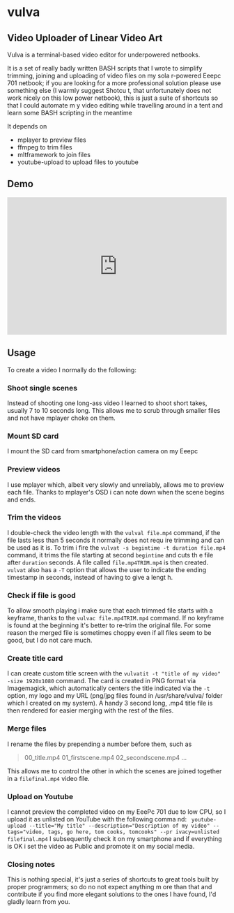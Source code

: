 # vulva
## Video Uploader of Linear Video Art
Vulva is a terminal-based video editor for underpowered netbooks.

It is a set of really badly written BASH scripts that I wrote to simplify trimming, joining and uploading of video files on my sola
r-powered Eeepc 701 netbook; if you are looking for a more professional solution please use something else (I warmly suggest Shotcu
t, that unfortunately does not work nicely on this low power netbook), this is just a suite of shortcuts so that I could automate m
y video editing while travelling around in a tent and learn some BASH scripting in the meantime

It depends on
- mplayer to preview files
- ffmpeg to trim files
- mltframework to join files
- youtube-upload to upload files to youtube


## Demo

<iframe width="100%" height="315" src="https://www.youtube.com/embed/60ShAIS3ntQ" frameborder="0" allowfullscreen></iframe>


## Usage
To create a video I normally do the following:

### Shoot single scenes
Instead of shooting one long-ass video I learned to shoot short takes, usually 7 to 10 seconds long.
This allows me to scrub through smaller files and not have mplayer choke on them.

### Mount SD card
I mount the SD card from smartphone/action camera on my Eeepc

### Preview videos
I use mplayer which, albeit very slowly and unreliably, allows me to preview each file.
Thanks to mplayer's OSD i can note down when the scene begins and ends.

### Trim the videos
I double-check the video length with the `vulval file.mp4` command, if the file lasts less than 5 seconds it normally does not requ
ire trimming and can be used as it is.
To trim i fire the `vulvat -s begintime -t duration file.mp4` command, it trims the file starting at second `begintime` and cuts th
e file after `duration` seconds. A file called `file.mp4TRIM.mp4` is then created.
`vulvat` also has a `-T` option that allows the user to indicate the ending timestamp in seconds, instead of having to give a lengt
h.

### Check if file is good
To allow smooth playing i make sure that each trimmed file starts with a keyframe, thanks to the `vulvac file.mp4TRIM.mp4` command.
If no keyframe is found at the beginning it's better to re-trim the original file.
For some reason the merged file is sometimes choppy even if all files seem to be good, but I do not care much.

### Create title card
I can create custom title screen with the `vulvatit -t "title of my video" -size 1920x1080` command.
The card is created in PNG format via Imagemagick, which automatically centers the title indicated via the `-t` option, my logo and
 my URL (png/jpg files found in /usr/share/vulva/ folder which I created on my system).
A handy 3 second long, .mp4 title file is then rendered for easier merging with the rest of the files.

### Merge files
I rename the files by prepending a number before them, such as
> 00_title.mp4
> 01_firstscene.mp4
> 02_secondscene.mp4
> ...

This allows me to control the other in which the scenes are joined together in a `filefinal.mp4` video file.
### Upload on Youtube
I cannot preview the completed video on my EeePc 701 due to low CPU, so I upload it as unlisted on YouTube with the following comma
nd: 
` youtube-upload --title="My title" --description="Description of my video" --tags="video, tags, go here, tom cooks, tomcooks" --pr
ivacy=unlisted filefinal.mp4`
I subsequently check it on my smartphone and if everything is OK i set the video as Public and promote it on my social media. 

### Closing notes
This is nothing special, it's just a series of shortcuts to great tools built by proper programmers; so do no not expect anything m
ore than that and contribute if you find more elegant solutions to the ones I have found, I'd gladly learn from you.
